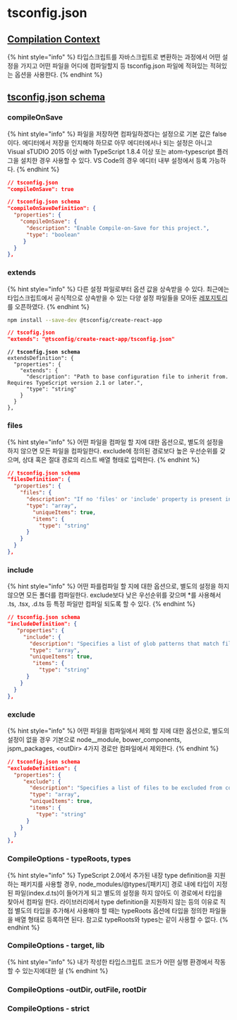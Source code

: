 # tsconfig.json

## [Compilation Context](https://radlohead.gitbook.io/typescript-deep-dive/project/compilation-context)

{% hint style="info" %}
타입스크립트를 자바스크립트로 변환하는 과정에서 어떤 설정을 가지고 어떤 파일을 어디에 컴파일할지 등 tsconfig.json 파일에 적혀있는 적혀있는 옵션을 사용한다.
{% endhint %}

## [tsconfig.json schema](https://json.schemastore.org/tsconfig)

### compileOnSave

{% hint style="info" %}
파일을 저장하면 컴파일하겠다는 설정으로 기본 값은 false이다. 에디터에서 저장을 인지해야 하므로 아무 에디터에서나 되는 설정은 아니고 Visual sTUDIO 2015 이상 with TypeScript 1.8.4 이상 또는 atom-typescript 플러그을 설치한 경우 사용할 수 있다. VS Code의 경우 에디터 내부 설정에서 등록 가능하다.
{% endhint %}

```json
// tsconfig.json
"compileOnSave": true
```

```json
// tsconfig.json schema
"compileOnSaveDefinition": {
  "properties": {
    "compileOnSave": {
      "description": "Enable Compile-on-Save for this project.",
      "type": "boolean"
     }
  }
},
```

### extends

{% hint style="info" %}
다른 설정 파일로부터 옵션 값을 상속받을 수 있다. 최근에는 타입스크립트에서 공식적으로 상속받을 수 있는 다양 설정 파일들을 모아둔 [레포지토리](https://github.com/tsconfig/bases)를 오픈하였다.
{% endhint %}

```bash
npm install --save-dev @tsconfig/create-react-app
```

```json
// tscofig.json
"extends": "@tsconfig/create-react-app/tsconfig.json"
```

<pre class="language-json"><code class="lang-json"><strong>// tsconfig.json schema
</strong>extendsDefinition": {
  "properties": {
    "extends": {
      "description": "Path to base configuration file to inherit from. Requires TypeScript version 2.1 or later.",
      "type": "string"
    }
  }
},</code></pre>

### files

{% hint style="info" %}
어떤 파일을 컴파일 할 지에 대한 옵션으로, 별도의 설정을 하지 않으면 모든 파일을 컴파일한다. exclude에 정의된 경로보다 높은 우선순위를 갖으며, 상대 혹은 절대 경로의 리스트 배열 형태로 입력한다.
{% endhint %}

```json
// tsconfig.json schema
"filesDefinition": {
  "properties": {
    "files": {
      "description": "If no 'files' or 'include' property is present in a tsconfig.json, the compiler defaults to including all files in the containing directory and subdirectories except those specified by 'exclude'. When a 'files' property is specified, only those files and those specified by 'include' are included.",
      "type": "array",
        "uniqueItems": true,
        "items": {
          "type": "string"
      }
    }
  }
},
```

### include

{% hint style="info" %}
어떤 파를컴파일 할 지에 대한 옵션으로, 별도의 설정을 하지 않으면 모든 폴더를 컴파일한다. exclude보다 낮은 우선순위를 갖으며 \*를 사용해서 .ts, .tsx, .d.ts 등 특정 파일만 컴파일 되도록 할 수 있다.
{% endhint %}

```json
// tsconfig.json schema
"includeDefinition": {
   "properties": {
     "include": {
       "description": "Specifies a list of glob patterns that match files to be included in compilation. If no 'files' or 'include' property is present in a tsconfig.json, the compiler defaults to including all files in the containing directory and subdirectories except those specified by 'exclude'. Requires TypeScript version 2.0 or later.",
       "type": "array",
       "uniqueItems": true,
        "items": {
          "type": "string"
      }
    }
  }
},
```

### exclude

{% hint style="info" %}
어떤 파일을 컴파일에서 제외 할 지에 대한 옵션으로, 별도의 설정이 없을 경우 기본으로 node\__module, bower_components, jspm\_packages, \<outDir> 4가지 경로만 컴파일에서 제외한다.
{% endhint %}

```json
// tsconfig.json schema
"excludeDefinition": {
  "properties": {
     "exclude": {
       "description": "Specifies a list of files to be excluded from compilation. The 'exclude' property only affects the files included via the 'include' property and not the 'files' property. Glob patterns require TypeScript version 2.0 or later.",
       "type": "array",
       "uniqueItems": true,
       "items": {
         "type": "string"
      }
    }
  }
},
```

### CompileOptions - typeRoots, types

{% hint style="info" %}
TypeScript 2.0에서 추가된 내장 type definition을 지원하는 패키지를 사용할 경우, node\_modules/@types/\[패키지] 경로 내에 타입이 지정된 파일(index.d.ts)이 들어가게 되고 별도의 설정을 하지 않아도 이 경로에서 타입을 찾아서 컴파일 한다. 라이브러리에서 type definition을 지원하지 않는 등의 이유로 직접 별도의 타입을 추가해서 사용해야 할 때는 typeRoots 옵션에 타입을 정의한 파일들을 배열 형태로 등록하면 된다. 참고로 typeRoots와 types는 같이 사용할 수 없다.
{% endhint %}





### CompileOptions - target, lib

{% hint style="info" %}
&#x20;내가 작성한 타입스크립트 코드가 어떤 실행 환경에서 작동할 수 있는지에대한 설
{% endhint %}



### CompileOptions -outDir, outFile, rootDir





### CompileOptions - strict

